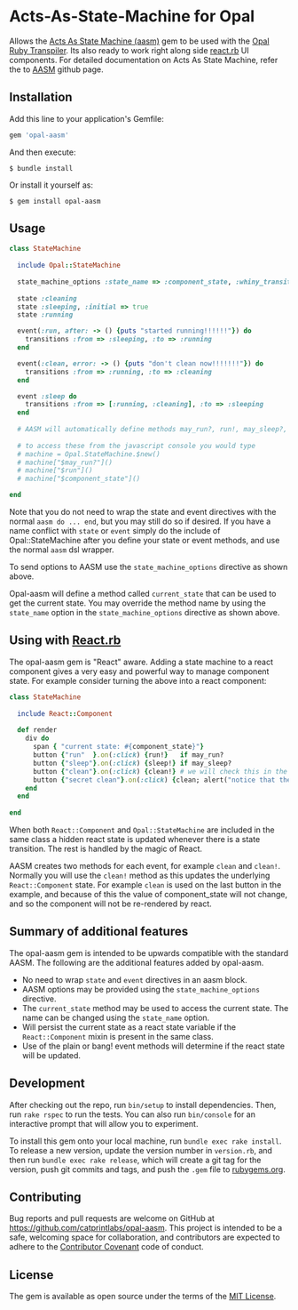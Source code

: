 # Acts-As-State-Machine for Opal

Allows the [Acts As State Machine (aasm)](https://github.com/aasm/aasm) gem to be used with the [Opal Ruby Transpiler](http://opalrb.org/).  Its also ready to work right along side [react.rb](https://github.com/zetachang/react.rb) UI components.  For detailed documentation on Acts As State Machine, refer the to [AASM](https://github.com/aasm/aasm) github page.

## Installation

Add this line to your application's Gemfile:

```ruby
gem 'opal-aasm'
```

And then execute:

    $ bundle install

Or install it yourself as:

    $ gem install opal-aasm

## Usage

```ruby
class StateMachine
  
  include Opal::StateMachine
  
  state_machine_options :state_name => :component_state, :whiny_transitions => true
  
  state :cleaning
  state :sleeping, :initial => true
  state :running

  event(:run, after: -> () {puts "started running!!!!!!"}) do
    transitions :from => :sleeping, :to => :running
  end

  event(:clean, error: -> () {puts "don't clean now!!!!!!!"}) do
    transitions :from => :running, :to => :cleaning
  end

  event :sleep do
    transitions :from => [:running, :cleaning], :to => :sleeping
  end
  
  # AASM will automatically define methods may_run?, run!, may_sleep?, sleep! etc
  
  # to access these from the javascript console you would type 
  # machine = Opal.StateMachine.$new()
  # machine["$may_run?"]()
  # machine["$run"]()
  # machine["$component_state"]()

end
```

Note that you do not need to wrap the state and event directives with the normal `aasm do ... end`, but you 
may still do so if desired. If you have a name conflict with `state` or `event` simply do the include of Opal::StateMachine after you define your state or event methods, and use the normal `aasm` dsl wrapper.

To send options to AASM use the `state_machine_options` directive as shown above.

Opal-aasm will define a method called `current_state` that can be used to get the current state.  You may override
the method name by using the `state_name` option in the `state_machine_options` directive as shown above. 

## Using with [React.rb](https://github.com/zetachang/react.rb) 

The opal-aasm gem is "React" aware.  Adding a state machine to a react component gives a very easy and powerful way to manage component state.   For example consider turning the above into a react component:

```ruby
class StateMachine
  
  include React::Component
  
  def render
    div do
      span { "current state: #{component_state}"}
      button {"run"  }.on(:click) {run!}   if may_run?
      button {"sleep"}.on(:click) {sleep!} if may_sleep?
      button {"clean"}.on(:click) {clean!} # we will check this in the state call back 
      button {"secret clean"}.on(:click) {clean; alert("notice that the current state did not change!")}
    end
  end
  
end
```

When both `React::Component` and `Opal::StateMachine` are included in the same class a hidden react state is updated whenever there is a state transition.  The rest is handled by the magic of React.

AASM creates two methods for each event, for example `clean` and `clean!`.  Normally you will use the `clean!` method as this updates the underlying `React::Component` state.  For example `clean` is used on the last button in the example, and
because of this the value of component_state will not change, and so the component will not be re-rendered by react. 

## Summary of additional features 

The opal-aasm gem is intended to be upwards compatible with the standard AASM.  The following are the additional features added by opal-aasm.

* No need to wrap `state` and `event` directives in an aasm block.
* AASM options may be provided using the `state_machine_options` directive.
* The `current_state` method may be used to access the current state.  The name can be changed using the `state_name` option.
* Will persist the current state as a react state variable if the `React::Component` mixin is present in the same class.
* Use of the plain or bang! event methods will determine if the react state will be updated. 

## Development

After checking out the repo, run `bin/setup` to install dependencies. Then, run `rake rspec` to run the tests. You can also run `bin/console` for an interactive prompt that will allow you to experiment.

To install this gem onto your local machine, run `bundle exec rake install`. To release a new version, update the version number in `version.rb`, and then run `bundle exec rake release`, which will create a git tag for the version, push git commits and tags, and push the `.gem` file to [rubygems.org](https://rubygems.org).

## Contributing

Bug reports and pull requests are welcome on GitHub at https://github.com/catprintlabs/opal-aasm. This project is intended to be a safe, welcoming space for collaboration, and contributors are expected to adhere to the [Contributor Covenant](contributor-covenant.org) code of conduct.


## License

The gem is available as open source under the terms of the [MIT License](http://opensource.org/licenses/MIT).

